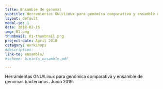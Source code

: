 ```yaml
---
title: Ensamble de genomas
subtitle: Herramientas GNU/Linux para genómica comparativa y ensamble de genomas bacterianos
layout: default
modal-id: 1
date: 2018-02-16
img: 01.png
thumbnail: 01-thumbnail.png
project-date: April 2018
category: Workshops
#description:
link-to: ensamble/
#scheme: bioinfo_ensamble.pdf

---
```


Herramientas GNU/Linux para genómica comparativa y ensamble de genomas bacterianos. Junio 2019.
